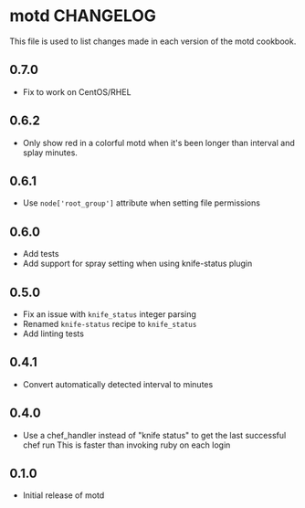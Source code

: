 motd CHANGELOG
=====================

This file is used to list changes made in each version of the motd cookbook.

0.7.0
-----
- Fix to work on CentOS/RHEL

0.6.2
-----

- Only show red in a colorful motd when it's been longer than interval and splay minutes.

0.6.1
-----

- Use `node['root_group']` attribute when setting file permissions

0.6.0
-----

- Add tests
- Add support for spray setting when using knife-status plugin

0.5.0
-----

- Fix an issue with `knife_status` integer parsing
- Renamed `knife-status` recipe to `knife_status`
- Add linting tests

0.4.1
-----

- Convert automatically detected interval to minutes

0.4.0
-----

- Use a chef\_handler instead of "knife status" to get the last successful chef run
  This is faster than invoking ruby on each login

0.1.0
-----
- Initial release of motd
